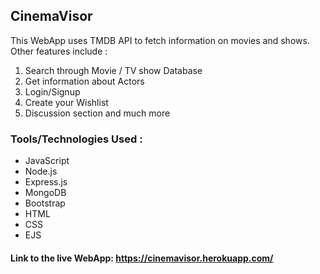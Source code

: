 ## CinemaVisor

This WebApp uses TMDB API to fetch information on movies and shows. Other features include :
1) Search through Movie / TV show Database
2) Get information about Actors
3) Login/Signup  
4) Create your Wishlist 
5) Discussion section 
and much more


### Tools/Technologies Used :
- JavaScript
- Node.js
- Express.js
- MongoDB
- Bootstrap
- HTML
- CSS
- EJS


#### Link to the live WebApp: https://cinemavisor.herokuapp.com/

